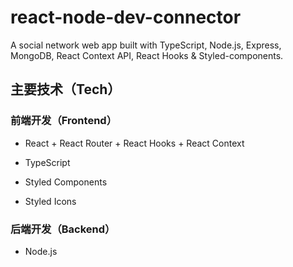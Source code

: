 # react-node-dev-connector
A social network web app built with TypeScript, Node.js, Express, MongoDB, React Context API, React Hooks &amp; Styled-components.

## 主要技术（Tech）
### 前端开发（Frontend）
* React + React Router + React Hooks + React Context

* TypeScript

* Styled Components

* Styled Icons

### 后端开发（Backend）
* Node.js
